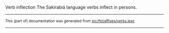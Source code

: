 Verb inflection
The Sakirabiá language verbs inflect in persons.

* * *

<small>This (part of) documentation was generated from [src/fst/affixes/verbs.lexc](https://github.com/giellalt/lang-skf/blob/main/src/fst/affixes/verbs.lexc)</small>

---

